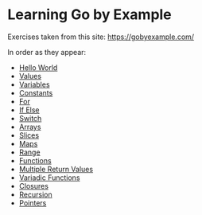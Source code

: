 
# Learning Go by Example

Exercises taken from this site: https://gobyexample.com/

In order as they appear:

- [Hello World](https://github.com/GiantsLoveDeathMetal/sigo/tree/master/Helloworld)
- [Values](https://github.com/GiantsLoveDeathMetal/sigo/tree/master/Values)
- [Variables](https://github.com/GiantsLoveDeathMetal/sigo/tree/master/Variables)
- [Constants](https://github.com/GiantsLoveDeathMetal/sigo/tree/master/Constants)
- [For](https://github.com/GiantsLoveDeathMetal/sigo/tree/master/For)
- [If Else](https://github.com/GiantsLoveDeathMetal/sigo/tree/master/If_Else)
- [Switch](https://github.com/GiantsLoveDeathMetal/sigo/tree/master/Switch)
- [Arrays](https://github.com/GiantsLoveDeathMetal/sigo/tree/master/Arrays)
- [Slices](https://github.com/GiantsLoveDeathMetal/sigo/tree/master/Slices)
- [Maps](https://github.com/GiantsLoveDeathMetal/sigo/tree/master/Maps)
- [Range](https://github.com/GiantsLoveDeathMetal/sigo/tree/master/Range)
- [Functions](https://github.com/GiantsLoveDeathMetal/sigo/tree/master/Functions)
- [Multiple Return Values](https://github.com/GiantsLoveDeathMetal/sigo/tree/master/MultipleReturnValues)
- [Variadic Functions](https://github.com/GiantsLoveDeathMetal/sigo/tree/master/VariadicFunctions)
- [Closures](https://github.com/GiantsLoveDeathMetal/sigo/tree/master/Closures)
- [Recursion](https://github.com/GiantsLoveDeathMetal/sigo/tree/master/Recursion)
- [Pointers](https://github.com/GiantsLoveDeathMetal/sigo/tree/master/Pointers)
